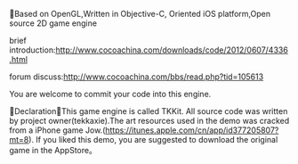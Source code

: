 Based on OpenGL,Written in Objective-C, Oriented iOS platform,Open source 2D game engine

brief introduction:http://www.cocoachina.com/downloads/code/2012/0607/4336.html

forum discuss:http://www.cocoachina.com/bbs/read.php?tid=105613

You are welcome to commit your code into this engine.

Declaration：This game engine is called TKKit. All source code was written by project owner(tekkaxie).The art resources used in the demo was cracked from a iPhone game Jow.(https://itunes.apple.com/cn/app/id377205807?mt=8). If you liked this demo, you are suggested to download the original game in the AppStore。